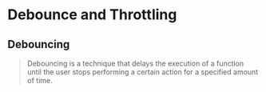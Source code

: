 # Debounce and Throttling

## Debouncing

> Debouncing is a technique that delays the execution of a function until the user stops performing a certain action for a specified amount of time.
